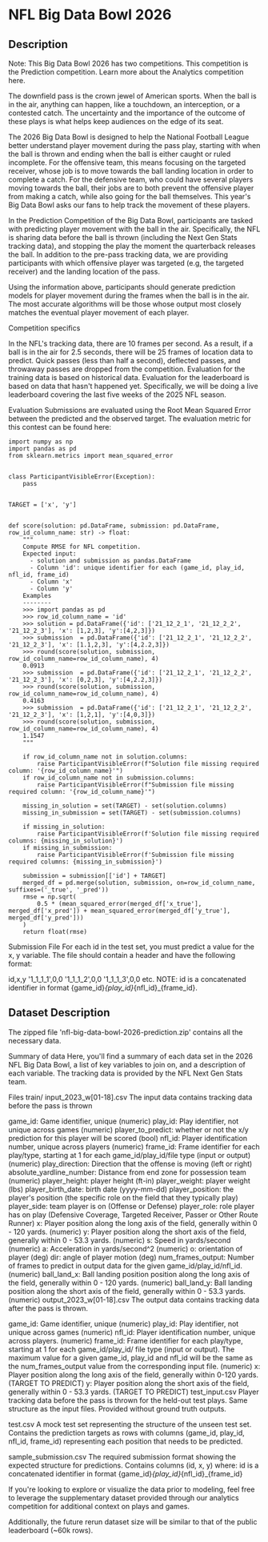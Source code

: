 # NFL Big Data Bowl 2026

## Description
Note: This Big Data Bowl 2026 has two competitions. This competition is the Prediction competition. Learn more about the Analytics competition here.

The downfield pass is the crown jewel of American sports. When the ball is in the air, anything can happen, like a touchdown, an interception, or a contested catch. The uncertainty and the importance of the outcome of these plays is what helps keep audiences on the edge of its seat.

The 2026 Big Data Bowl is designed to help the National Football League better understand player movement during the pass play, starting with when the ball is thrown and ending when the ball is either caught or ruled incomplete. For the offensive team, this means focusing on the targeted receiver, whose job is to move towards the ball landing location in order to complete a catch. For the defensive team, who could have several players moving towards the ball, their jobs are to both prevent the offensive player from making a catch, while also going for the ball themselves. This year's Big Data Bowl asks our fans to help track the movement of these players.

In the Prediction Competition of the Big Data Bowl, participants are tasked with predicting player movement with the ball in the air. Specifically, the NFL is sharing data before the ball is thrown (including the Next Gen Stats tracking data), and stopping the play the moment the quarterback releases the ball. In addition to the pre-pass tracking data, we are providing participants with which offensive player was targeted (e.g, the targeted receiver) and the landing location of the pass.

Using the information above, participants should generate prediction models for player movement during the frames when the ball is in the air. The most accurate algorithms will be those whose output most closely matches the eventual player movement of each player.

Competition specifics

In the NFL's tracking data, there are 10 frames per second. As a result, if a ball is in the air for 2.5 seconds, there will be 25 frames of location data to predict.
Quick passes (less than half a second), deflected passes, and throwaway passes are dropped from the competition.
Evaluation for the training data is based on historical data. Evaluation for the leaderboard is based on data that hasn't happened yet. Specifically, we will be doing a live leaderboard covering the last five weeks of the 2025 NFL season.

Evaluation
Submissions are evaluated using the Root Mean Squared Error between the predicted and the observed target. The evaluation metric for this contest can be found here:


```
import numpy as np
import pandas as pd
from sklearn.metrics import mean_squared_error


class ParticipantVisibleError(Exception):
    pass


TARGET = ['x', 'y']


def score(solution: pd.DataFrame, submission: pd.DataFrame, row_id_column_name: str) -> float:
    """
    Compute RMSE for NFL competition.
    Expected input:
      - solution and submission as pandas.DataFrame
      - Column 'id': unique identifier for each (game_id, play_id, nfl_id, frame_id)
      - Column 'x'
      - Column 'y'
    Examples
    --------
    >>> import pandas as pd
    >>> row_id_column_name = 'id'
    >>> solution = pd.DataFrame({'id': ['21_12_2_1', '21_12_2_2', '21_12_2_3'], 'x': [1,2,3], 'y':[4,2,3]})
    >>> submission  = pd.DataFrame({'id': ['21_12_2_1', '21_12_2_2', '21_12_2_3'], 'x': [1.1,2,3], 'y':[4,2.2,3]})
    >>> round(score(solution, submission, row_id_column_name=row_id_column_name), 4)
    0.0913
    >>> submission  = pd.DataFrame({'id': ['21_12_2_1', '21_12_2_2', '21_12_2_3'], 'x': [0,2,3], 'y':[4,2.2,3]})
    >>> round(score(solution, submission, row_id_column_name=row_id_column_name), 4)
    0.4163
    >>> submission  = pd.DataFrame({'id': ['21_12_2_1', '21_12_2_2', '21_12_2_3'], 'x': [1,2,1], 'y':[4,0,3]})
    >>> round(score(solution, submission, row_id_column_name=row_id_column_name), 4)
    1.1547
    """

    if row_id_column_name not in solution.columns:
        raise ParticipantVisibleError(f"Solution file missing required column: '{row_id_column_name}'")
    if row_id_column_name not in submission.columns:
        raise ParticipantVisibleError(f"Submission file missing required column: '{row_id_column_name}'")

    missing_in_solution = set(TARGET) - set(solution.columns)
    missing_in_submission = set(TARGET) - set(submission.columns)

    if missing_in_solution:
        raise ParticipantVisibleError(f'Solution file missing required columns: {missing_in_solution}')
    if missing_in_submission:
        raise ParticipantVisibleError(f'Submission file missing required columns: {missing_in_submission}')

    submission = submission[['id'] + TARGET]
    merged_df = pd.merge(solution, submission, on=row_id_column_name, suffixes=('_true', '_pred'))
    rmse = np.sqrt(
        0.5 * (mean_squared_error(merged_df['x_true'], merged_df['x_pred']) + mean_squared_error(merged_df['y_true'], merged_df['y_pred']))
    )
    return float(rmse)
```


Submission File
For each id in the test set, you must predict a value for the x, y variable. The file should contain a header and have the following format:

id,x,y
'1_1_1_1',0,0
'1_1_1_2',0,0
'1_1_1_3',0,0
etc.
NOTE: id is a concatenated identifier in format {game_id}_{play_id}_{nfl_id}_{frame_id}.


## Dataset Description

The zipped file 'nfl-big-data-bowl-2026-prediction.zip' contains all the necessary data.

Summary of data
Here, you'll find a summary of each data set in the 2026 NFL Big Data Bowl, a list of key variables to join on, and a description of each variable. The tracking data is provided by the NFL Next Gen Stats team.

Files
train/
input_2023_w[01-18].csv
The input data contains tracking data before the pass is thrown

game_id: Game identifier, unique (numeric)
play_id: Play identifier, not unique across games (numeric)
player_to_predict: whether or not the x/y prediction for this player will be scored (bool)
nfl_id: Player identification number, unique across players (numeric)
frame_id: Frame identifier for each play/type, starting at 1 for each game_id/play_id/file type (input or output) (numeric)
play_direction: Direction that the offense is moving (left or right)
absolute_yardline_number: Distance from end zone for possession team (numeric)
player_height: player height (ft-in)
player_weight: player weight (lbs)
player_birth_date: birth date (yyyy-mm-dd)
player_position: the player's position (the specific role on the field that they typically play)
player_side: team player is on (Offense or Defense)
player_role: role player has on play (Defensive Coverage, Targeted Receiver, Passer or Other Route Runner)
x: Player position along the long axis of the field, generally within 0 - 120 yards. (numeric)
y: Player position along the short axis of the field, generally within 0 - 53.3 yards. (numeric)
s: Speed in yards/second (numeric)
a: Acceleration in yards/second^2 (numeric)
o: orientation of player (deg)
dir: angle of player motion (deg)
num_frames_output: Number of frames to predict in output data for the given game_id/play_id/nfl_id. (numeric)
ball_land_x: Ball landing position position along the long axis of the field, generally within 0 - 120 yards. (numeric)
ball_land_y: Ball landing position along the short axis of the field, generally within 0 - 53.3 yards. (numeric)
output_2023_w[01-18].csv
The output data contains tracking data after the pass is thrown.

game_id: Game identifier, unique (numeric)
play_id: Play identifier, not unique across games (numeric)
nfl_id: Player identification number, unique across players. (numeric)
frame_id: Frame identifier for each play/type, starting at 1 for each game_id/play_id/ file type (input or output). The maximum value for a given game_id, play_id and nfl_id will be the same as the num_frames_output value from the corresponding input file. (numeric)
x: Player position along the long axis of the field, generally within 0-120 yards. (TARGET TO PREDICT)
y: Player position along the short axis of the field, generally within 0 - 53.3 yards. (TARGET TO PREDICT)
test_input.csv
Player tracking data before the pass is thrown for the held-out test plays. Same structure as the input files. Provided without ground truth outputs.

test.csv
A mock test set representing the structure of the unseen test set.
Contains the prediction targets as rows with columns (game_id, play_id, nfl_id, frame_id) representing each position that needs to be predicted.

sample_submission.csv
The required submission format showing the expected structure for predictions. Contains columns (id, x, y) where: id is a concatenated identifier in format {game_id}_{play_id}_{nfl_id}_{frame_id}

If you're looking to explore or visualize the data prior to modeling, feel free to leverage the supplementary dataset provided through our analytics competition for additional context on plays and games.

Additionally, the future rerun dataset size will be similar to that of the public leaderboard (~60k rows).

